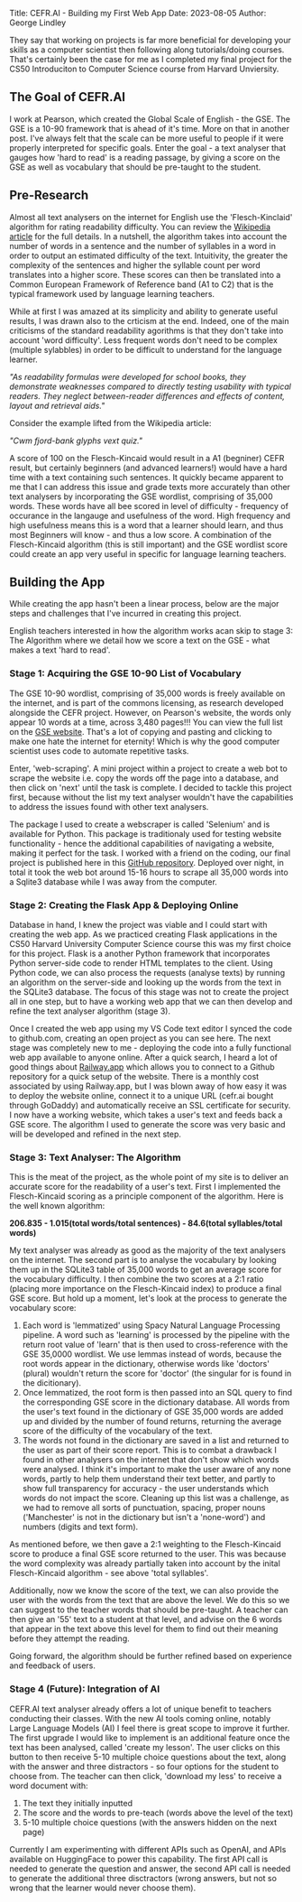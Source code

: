 Title: CEFR.AI - Building my First Web App
Date: 2023-08-05
Author: George Lindley

They say that working on projects is far more beneficial for developing your skills as a computer scientist then following along tutorials/doing courses. That's certainly been the case for me as I completed my final project for the CS50 Introduciton to Computer Science course from Harvard Unviersity. 

## The Goal of CEFR.AI
I work at Pearson, which created the Global Scale of English - the GSE. The GSE is a 10-90 framework that is ahead of it's time. More on that in another post. I've always felt that the scale can be more useful to people if it were properly interpreted for specific goals. Enter the goal - a text analyser that gauges how 'hard to read' is a reading passage, by giving a score on the GSE as well as vocabulary that should be pre-taught to the student. 

## Pre-Research
Almost all text analysers on the internet for English use the 'Flesch-Kinclaid' algorithm for rating readability difficulty. You can review the [Wikipedia article](https://en.wikipedia.org/wiki/Flesch%E2%80%93Kincaid_readability_tests) for the full details. In a nutshell, the algorithm takes into account the number of words in a sentence and the number of syllables in a word in order to output an estimated difficulty of the text. Intuitivity, the greater the complexity of the sentences and higher the syllable count per word translates into a higher score. These scores can then be translated into a Common European Framework of Reference band (A1 to C2) that is the typical framework used by language learning teachers.

While at first I was amazed at its simplicity and ability to generate useful results, I was drawn also to the crticism at the end. Indeed, one of the main criticisms of the standard readability agorithms is that they don't take into account 'word difficulty'. Less frequent words don't need to be complex (multiple sylabbles) in order to be difficult to understand for the language learner. 

*"As readability formulas were developed for school books, they demonstrate weaknesses compared to directly testing usability with typical readers. They neglect between-reader differences and effects of content, layout and retrieval aids."*

Consider the example lifted from the Wikipedia article: 

*"Cwm fjord-bank glyphs vext quiz."*

A score of 100 on the Flesch-Kincaid would result in a A1 (begniner) CEFR result, but certainly beginners (and advanced learners!) would have a hard time with a text containing such sentences. It quickly became apparent to me that I can address this issue and grade texts more accurately than other text analysers by incorporating the GSE wordlist, comprising of 35,000 words. These words have all bee scored in level of difficulty - frequency of occurance in the langauge and usefulness of the word. High frequency and high usefulness means this is a word that a learner should learn, and thus most Beginners will know - and thus a low score. A combination of the Flesch-Kincaid algorithm (this is still important) and the GSE wordlist score could create an app very useful in specific for language learning teachers.

## Building the App
While creating the app hasn't been a linear process, below are the major steps and challenges that I've incurred in creating this project. 

English teachers interested in how the algorithm works acan skip to stage 3: The Algorithm where we detail how we score a text on the GSE - what makes a text 'hard to read'.

### Stage 1: Acquiring the GSE 10-90 List of Vocabulary
The GSE 10-90 wordlist, comprising of 35,000 words is freely available on the internet, and is part of the commons licensing, as research developed alongside the CEFR project. However, on Pearson's website, the words only appear 10 words at a  time, across 3,480 pages!!! 
You can view the full list on the [GSE website](https://www.english.com/gse/teacher-toolkit/user/vocabulary?page=1&sort=gse;asc&gseRange=10;90&audience=GL). That's a lot of copying and pasting and clicking to make one hate the internet for eternity! Which is why the good computer scientist uses code to automate repetitive tasks. 

Enter, 'web-scraping'. A mini project within a project to create a web bot to scrape the website i.e. copy the words off the page into a database, and then click on 'next' until the task is complete. I decided to tackle this project first, because without the list my text analyser wouldn't have the capabilities to address the issues found with other text analysers.

The package I used to create a webscraper is called 'Selenium' and is available for Python. This package is traditionaly used for testing website functionality - hence the additional capabilities of navigating a website, making it perfect for the task. I worked with a friend on the coding, our final project is published here in this [GitHub repository](https://github.com/oozr/gse_analyser). Deployed over night, in total it took the web bot around 15-16 hours to scrape all 35,000 words into a Sqlite3 database while I was away from the computer.

### Stage 2: Creating the Flask App & Deploying Online
Database in hand, I knew the project was viable and I could start with creating the web app. As we practiced creating Flask applications in the CS50 Harvard University Computer Science course this was my first choice for this project. Flask is a another Python framework that incorporates Python server-side code to render HTML templates to the client. Using Python code, we can also process the requests (analyse texts) by running an algorithm on the server-side and looking up the words from the text in the SQLite3 database. The focus of this stage was not to create the project all in one step, but to have a working web app that we can then develop and refine the text analyser algorithm (stage 3).

Once I created the web app using my VS Code text editor I synced the code to github.com, creating an open project as you can see here. The next stage was completely new to me - deploying the code into a fully functional web app available to anyone online. After a quick search, I heard a lot of good things about [Railway.app](https://railway.app) which allows you to connect to a Github repository for a quick setup of the website. There is a monthly cost associated by using Railway.app, but I was blown away of how easy it was to deploy the website online, connect it to a unique URL (cefr.ai bought through GoDaddy) and automatically receive an SSL certificate for security. I now have a working website, which takes a user's text and feeds back a GSE score. The algorithm I used to generate the score was very basic and will be developed and refined in the next step.

### Stage 3: Text Analyser: The Algorithm
This is the meat of the project, as the whole point of my site is to deliver an accurate score for the readability of a user's text. First I implemented the Flesch-Kincaid scoring as a principle component of the algorithm. Here is the well known algorithm:

**206.835 - 1.015(total words/total sentences) - 84.6(total syllables/total words)**

 My text analyser was already as good as the majority of the text analysers on the internet. The second part is to analyse the vocabulary by looking them up in the SQLite3 table of 35,000 words to get an average score for the vocabulary difficulty. I then combine the two scores at a 2:1 ratio (placing more importance on the Flesch-Kincaid index) to produce a final GSE score. But hold up a moment, let's look at the process to generate the vocabulary score:

 1. Each word is 'lemmatized' using Spacy Natural Language Processing pipeline. A word such as 'learning' is processed by the pipeline with the return root value of 'learn' that is then used to cross-reference with the GSE 35,0000 wordlist. We use lemmas instead of words, because the root words appear in the dictionary, otherwise words like 'doctors' (plural) wouldn't return the score for 'doctor' (the singular for is found in the dicitionary).
 2. Once lemmatized, the root form is then passed into an SQL query to find the corresponding GSE score in the dictionary database. All words from the user's text found in the dictionary of GSE 35,000 words are added up and divided by the number of found returns, returning the average score of the difficulty of the vocabulary of the text. 
 3. The words not found in the dictionary are saved in a list and returned to the user as part of their score report. This is to combat a drawback I found in other analysers on the internet that don't show which words were analysed. I think it's important to make the user aware of any none words, partly to help them understand their text better, and partly to show full transparency for accuracy - the user understands which words do not impact the score. Cleaning up this list was a challenge, as we had to remove all sorts of punctuation, spacing, proper nouns ('Manchester' is not in the dictionary but isn't a 'none-word') and numbers (digits and text form).

 As mentioned before, we then gave a 2:1 weighting to the Flesch-Kincaid score to produce a final GSE score returned to the user. This was because the word complexity was already partially taken into account by the inital Flesch-Kincaid algorithm - see above 'total syllables'. 
 
 Additionally, now we know the score of the text, we can also provide the user with the words from the text that are above the level. We do this so we can suggest to the teacher words that should be pre-taught. A teacher can then give an '55' text to a student at that level, and advise on the 6 words that appear in the text above this level for them to find out their meaning before they attempt the reading.

 Going forward, the algorithm should be further refined based on experience and feedback of users.

### Stage 4 (Future): Integration of AI
CEFR.AI text analyser already offers a lot of unique benefit to teachers conducting their classes. With the new AI tools coming online, notably Large Language Models (AI) I feel there is great scope to improve it further. The first upgrade I would like to implement is an additional feature once the text has been analysed, called 'create my lesson'. The user clicks on this button to then receive 5-10 multiple choice questions about the text, along with the answer and three distractors - so four options for the student to choose from. The teacher can then click, 'download my less' to receive a word document with:
1. The text they initially inputted
2. The score and the words to pre-teach (words above the level of the text)
3. 5-10 multiple choice questions (with the answers hidden on the next page)

Currently I am experimenting with different APIs such as OpenAI, and APIs available on HuggingFace to power this capability. The first API call is needed to generate the question and answer, the second API call is needed to generate the additional three disctractors (wrong answers, but not so wrong that the learner would never choose them). 